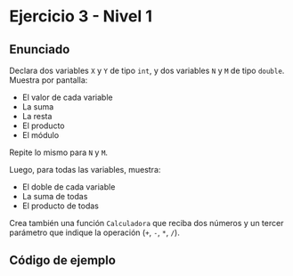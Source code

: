 # Ejercicio 3 - Nivel 1

## Enunciado

Declara dos variables `X` y `Y` de tipo `int`, y dos variables `N` y `M` de tipo `double`.  
Muestra por pantalla:

- El valor de cada variable  
- La suma  
- La resta  
- El producto  
- El módulo

Repite lo mismo para `N` y `M`.

Luego, para todas las variables, muestra:
- El doble de cada variable  
- La suma de todas  
- El producto de todas

Crea también una función `Calculadora` que reciba dos números y un tercer parámetro que indique la operación (`+`, `-`, `*`, `/`).

## Código de ejemplo

<?php
function Calculadora($a, $b, $operacion) {
    switch ($operacion) {
        case '+': return $a + $b;
        case '-': return $a - $b;
        case '*': return $a * $b;
        case '/': return $b != 0 ? $a / $b : "División por cero";
        default: return "Operación inválida";
    }
}
